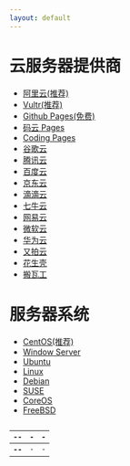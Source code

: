 ```yaml
---
layout: default
---
```

# 云服务器提供商

- [阿里云(推荐)](//www.aliyun.com)
- [Vultr(推荐)](//vultr.com)
- [Github Pages(免费)](//pages.github.com)
- [码云 Pages](//gitee.com)
- [Coding Pages](//coding.net)
- [谷歌云](//cloud.google.com)
- [腾讯云](//cloud.tencent.com)
- [百度云](//cloud.baidu.com)
- [京东云](//www.jdcloud.com)
- [滴滴云](//www.didiyun.com)
- [七牛云](//www.qiniu.com)
- [网易云](//www.163yun.com)
- [微软云](//azure.microsoft.com)
- [华为云](//www.huaweicloud.com)
- [又拍云](//www.upyun.com)
- [花生壳](//www.oray.com)
- [搬瓦工](//bandwagonhost.com)

# 服务器系统

- [CentOS(推荐)](//www.centos.org)
- [Window Server](//www.microsoft.com/zh-cn/cloud-platform/windows-server)
- [Ubuntu](//ubuntu.com)
- [Linux](//www.linux.org)
- [Debian](//www.debian.org)
- [SUSE](//www.suse.com)
- [CoreOS](//coreos.com)
- [FreeBSD](//www.freebsd.org)

<pre class="mb-0">
<table class="table table-bordered mb-0">
<thead>

<tr>
<th scope="col">--</th>
<th scope="col">-</th>
<th scope="col">-</th>
</tr>

</thead>
<tbody>

<tr>
<th scope="col">--</th>
<td>-</td>
<td>-</td>
</tr>

</tbody>
</table>
</pre>
